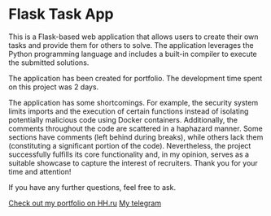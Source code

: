 # Flask Task App

This is a Flask-based web application that allows users to create their own tasks and provide them for others to solve. The application leverages the Python programming language and includes a built-in compiler to execute the submitted solutions.

The application has been created for portfolio. The development time spent on this project was 2 days.

The application has some shortcomings. For example, the security system limits imports and the execution of certain functions instead of isolating potentially malicious code using Docker containers.
Additionally, the comments throughout the code are scattered in a haphazard manner. Some sections have comments (left behind during breaks), while others lack them (constituting a significant portion of the code).
Nevertheless, the project successfully fulfills its core functionality and, in my opinion, serves as a suitable showcase to capture the interest of recruiters. Thank you for your time and attention!

If you have any further questions, feel free to ask.

[Check out my portfolio on HH.ru](https://hh.ru/resume/76f65f38ff08a3876a0039ed1f704f7a5a4c66)
[My telegram](https://t.me/hex4dsu)
